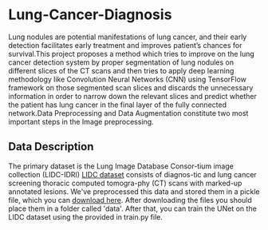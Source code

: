 # Lung-Cancer-Diagnosis
Lung nodules  are potential  manifestations of  lung cancer, and their  early detection facilitates  early treatment and improves  patient’s  chances  for  survival.This project proposes a method which tries to improve on the lung cancer detection system by proper segmentation of lung nodules on different slices of the CT scans and then tries to apply deep learning methodology like Convolution Neural Networks (CNN) using TensorFlow framework on those segmented scan slices and discards the unnecessary information in order to narrow down the relevant slices and predict whether the patient has lung cancer in the final layer of the fully connected network.Data Preprocessing and Data Augmentation constitute two most important steps in the Image preprocessing.
## Data Description
The primary dataset is the Lung Image Database Consor-tium image collection (LIDC-IDRI) [LIDC dataset](https://wiki.cancerimagingarchive.net) consists of diagnos-tic and lung cancer screening thoracic computed tomogra-phy (CT) scans with marked-up annotated lesions. We've preprocessed this data and stored them in a pickle file, which you can [download here](https://drive.google.com/file/d/1Wn7RqGkiq3lanlRCKlLU7U_mcGZUdwly/view?usp=sharing). After downloading the files you should place them in a folder called 'data'. After that, you can train the UNet on the LIDC dataset using the provided in train.py file.
